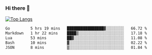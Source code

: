 ### Hi there 👋

<!--
**3Xpl0it3r/3Xpl0it3r** is a ✨ _special_ ✨ repository because its `README.md` (this file) appears on your GitHub profile.

Here are some ideas to get you started:

- 🔭 I’m currently working on ...
- 🌱 I’m currently learning ...
- 👯 I’m looking to collaborate on ...
- 🤔 I’m looking for help with ...
- 💬 Ask me about ...
- 📫 How to reach me: ...
- 😄 Pronouns: ...
- ⚡ Fun fact: ...
-->


[![Top Langs](https://github-readme-stats.vercel.app/api/top-langs/?username=3Xpl0it3r&layout=compact)](https://github.com/3Xpl0it3r/3Xpl0it3r)

<!--START_SECTION:waka-->

```txt
Go         5 hrs 19 mins   ████████████████▓░░░░░░░░   66.72 %
Markdown   1 hr 22 mins    ████▒░░░░░░░░░░░░░░░░░░░░   17.18 %
Lua        53 mins         ██▓░░░░░░░░░░░░░░░░░░░░░░   11.08 %
Bash       10 mins         ▓░░░░░░░░░░░░░░░░░░░░░░░░   02.22 %
JSON       8 mins          ▒░░░░░░░░░░░░░░░░░░░░░░░░   01.84 %
```

<!--END_SECTION:waka-->
